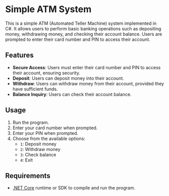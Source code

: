 # Simple ATM System

This is a simple ATM (Automated Teller Machine) system implemented in C#. It allows users to perform basic banking operations such as depositing money, withdrawing money, and checking their account balance. Users are prompted to enter their card number and PIN to access their account.

## Features

- **Secure Access**: Users must enter their card number and PIN to access their account, ensuring security.
- **Deposit**: Users can deposit money into their account.
- **Withdraw**: Users can withdraw money from their account, provided they have sufficient funds.
- **Balance Inquiry**: Users can check their account balance.

## Usage

1. Run the program.
2. Enter your card number when prompted.
3. Enter your PIN when prompted.
4. Choose from the available options:
   - `1`: Deposit money
   - `2`: Withdraw money
   - `3`: Check balance
   - `4`: Exit

## Requirements

- [.NET Core](https://dotnet.microsoft.com/download) runtime or SDK to compile and run the program.